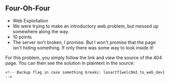 ## Four-Oh-Four
* Web Exploitation
* We were trying to make an introductory web problem, but messed up somewhere along the way. <link>
* 10 points
* The server isn't broken, I promise. But I won't promise that the page isn't hiding something. If only there was some way to look inside it!

For this problem, you simply follow the link and view the source of the 404 page.
You can then see the solution in plaintext in the source: 

`<!-- Backup flag in case something breaks: lasactf{welc0m3_to_web_dev} -->`
